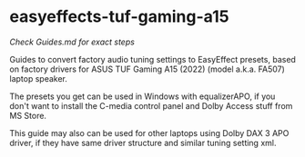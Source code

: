 # easyeffects-tuf-gaming-a15

*Check Guides.md for exact steps*

Guides to convert factory audio tuning settings to EasyEffect presets, based on factory drivers for ASUS TUF Gaming A15 (2022) (model a.k.a. FA507) laptop speaker.

The presets you get can be used in Windows with equalizerAPO, if you don't want to install the C-media control panel and Dolby Access stuff from MS Store.

This guide may also can be used for other laptops using Dolby DAX 3 APO driver, if they have same driver structure and similar tuning setting xml.